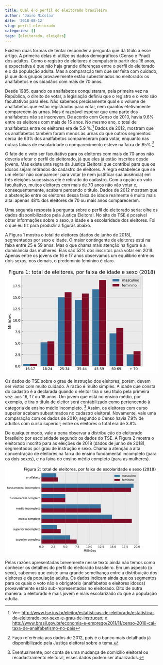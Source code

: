```yaml
---
title: Qual é o perfil do eleitorado brasileiro
author: 'Jairo Nicolau'
date: '2018-08-12'
slug: perfil-eleitorado
categories: []
tags: [eleitorado, eleições]
---
```

Existem duas formas de tentar responder à pergunta que dá título a esse artigo.
A primeira delas é: utilize os dados demográficos (Censo e Pnad) dos adultos.
Como o registro de eleitores é compulsório partir dos 18 anos, a expectativa é
que não haja grande diferenças entre o perfil do eleitorado e o da população
adulta. Mas a comparação tem que ser feita com cuidado, já que dois grupos
provavelmente estão subestimados no eleitorado: os analfabetos e os cidadãos com
mais de 70 anos.

Desde 1985, quando os analfabetos conquistaram, pela primeira vez na República,
o direito de votar, a legislação definiu que o registro e o voto são
facultativos para eles. Não sabemos precisamente qual e o volume de analfabetos
que estão registrados para votar, nem quantos efetivamente comparecem às urnas.
Mas é razoável esperar que uma parte dos analfabetos não se inscrevem. De acordo
com Censo de 2010, havia 9.6% entre os eleitores com mais de 15 anos. No mesmo
ano, o total de analfabetos entre os eleitores era de 5.9 %.[^1] Dados de 2012,
mostram que os analfabetos também foram menos às urnas do que outros segmentos:
cerca de 63% dos analfabetos compareceram para votar, enquanto nas outras faixas
de escolaridade o comparecimento esteve na faixa de 85%.[^2]

[^1]: Ver: <http://www.tse.jus.br/eleitor/estatisticas-de-eleitorado/estatistica-do-eleitorado-por-sexo-e-grau-de-instrucao>; e
<http://www.brasil.gov.br/economia-e-emprego/2011/11/censo-2010-cai-taxa-de-analfabetismo-no-pais>

[^2]: Faço referência aos dados de 2012, pois é o banco mais detalhado já
disponibilizado pela Justiça eleitoral sobre o tema.

O fato de o voto ser facultativo para os eleitores com mais de 70 anos não
deveria afetar o perfil do eleitorado, já que eles já estão inscritos desde
jovens. Mas existe uma regra da Justiça Eleitoral que contribui para que os
idosos sejam retirados do cadastro de eleitores. A regra estabelece que se um
eleitor não comparecer para votar (e nem justificar sua ausência) em três
eleições sucessivas ele é retirado do cadastro. Com a opção do voto facultativo,
muitos eleitores com mais de 70 anos não vão votar e, consequentemente, acabam
perdendo o título. Dados de 2012 mostram que a abstenção entre os eleitores
dessa faixa de idade realmente é muito mais alta: apenas 48% dos eleitores de 70
ou mais anos compareceram.

Uma segunda resposta à pergunta sobre o perfil do eleitorado seria: olhe os
dados disponibilizados pela Justiça Eleitoral. No site do TSE é possível obter
informações sobre o sexo, a idade e a escolaridade dos eleitores. Foi o que eu
fiz para produzir a figuras abaixo.

A Figura 1 mostra o total de eleitores (dados de junho de 2018), segmentados por
sexo e idade. O maior contingente de eleitores está na faixa entre 25 e 59 anos.
Mas o que chama mais atenção na figura é a dominância das mulheres. Elas são 52%
dos inscritos para votar em 2018. Apenas entre os jovens de 16 e 17 anos
observamos um equilíbrio entre os dois sexos, nos demais, o predomínio feminino
é claro.

![](/img/perfil_eleitorado1.png)

Os dados do TSE sobre o grau de instrução dos eleitores, porém, devem ser vistos
com muito cuidado. A razão é muito simples. A idade que consta do cadastro é a
declarada quando o eleitor tira o seu título pela primeira vez: aos 16, 17 ou 18
anos. Um jovem que está no ensino médio, por exemplo, e tira o título de eleitor
será contabilizado como pertencendo à categoria de ensino médio incompleto. [^3]
Assim, os eleitores com curso superior acabam subestimados no cadastro
eleitoral. Novamente, vale uma comparação com os dados de 2010; segundo o Censo
havia 7.9% de adultos com curso superior; entre os eleitores o total era de
3.8%.

[^3]: Eventualmente, por conta de uma mudança de domicilio eleitoral ou
recadastramento eleitoral, esses dados podem ser atualizados.

De qualquer modo, vale a pena observar a distribuição do eleitorado brasileiro
por escolaridade segundo os dados do TSE. A Figura 2 mostra o eleitorado
inscrito para as eleições de 2018 (dados de junho de 2018), segmentados por grau
de instrução e sexo. Chama a atenção a alta concentração de eleitores na faixa
do ensino fundamental incompleto (para os dois sexos), e na faixa do ensino
médio completo (para as mulheres).

![](/img/perfiLeleitorado2.png)

Pelas razões apresentadas brevemente nesse texto ainda não temos como conhecer
os detalhes do perfil do eleitorado brasileiro. Em um aspecto (o sexo), sabemos
que existe uma grande semelhança entre a distribuição dos eleitores e da
população adulta. Os dados indicam ainda que os segmentos para os quais o voto
não é obrigatório (analfabetos e eleitores idosos) provavelmente estão
sub-representados no eleitorado. Dito de outra maneira: o eleitorado é mais
jovem e mais escolarizado do que a população adulta.
